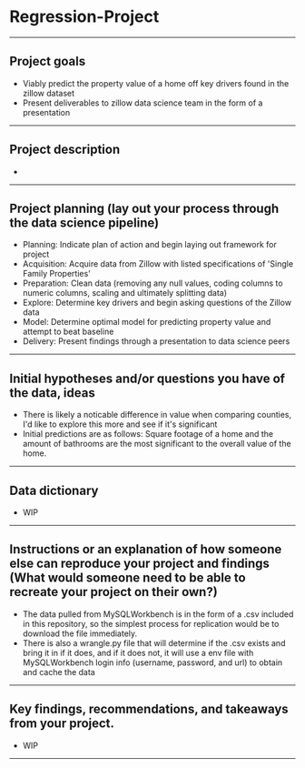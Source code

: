 # Regression-Project
---
## Project goals
- Viably predict the property value of a home off key drivers found in the zillow dataset
- Present deliverables to zillow data science team in the form of a presentation
---
## Project description
- 
---
## Project planning (lay out your process through the data science pipeline)
- Planning: Indicate plan of action and begin laying out framework for project
- Acquisition: Acquire data from Zillow with listed specifications of 'Single Family Properties'
- Preparation: Clean data (removing any null values, coding columns to numeric columns, scaling and ultimately splitting data)
- Explore: Determine key drivers and begin asking questions of the Zillow data
- Model: Determine optimal model for predicting property value and attempt to beat baseline
- Delivery: Present findings through a presentation to data science peers
---
## Initial hypotheses and/or questions you have of the data, ideas
- There is likely a noticable difference in value when comparing counties, I'd like to explore this more and see if it's significant
- Initial predictions are as follows: Square footage of a home and the amount of bathrooms are the most significant to the overall value of the home.
---
## Data dictionary
- WIP
---
## Instructions or an explanation of how someone else can reproduce your project and findings (What would someone need to be able to recreate your project on their own?)
- The data pulled from MySQLWorkbench is in the form of a .csv included in this repository, so the simplest process for replication would be to download the file immediately.
- There is also a wrangle.py file that will determine if the .csv exists and bring it in if it does, and if it does not, it will use a env file with MySQLWorkbench login info (username, password, and url) to obtain and cache the data
---
## Key findings, recommendations, and takeaways from your project.
- WIP
---